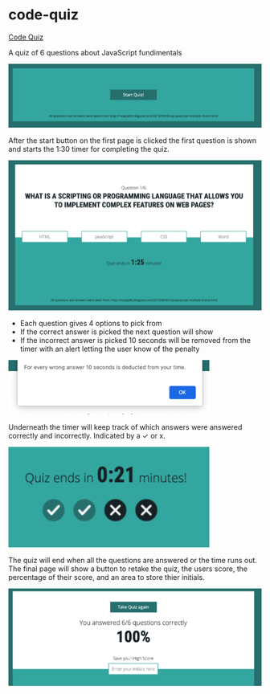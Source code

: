 # code-quiz
[Code Quiz](https://mdgragg.github.io/code-quiz/) 

A quiz of 6 questions about JavaScript fundimentals

<img src="https://raw.githubusercontent.com/mdgragg/code-quiz/master/assets/images/screenshots/Screenshot-1.png" width="600" />

After the start button on the first page is clicked the first question is shown and starts the 1:30 timer for completing the quiz.

<img src="https://raw.githubusercontent.com/mdgragg/code-quiz/master/assets/images/screenshots/Screenshot-2.png" width="600" />

 - Each question gives 4 options to pick from
  - If the correct answer is picked the next question will show
  - If the incorrect answer is picked 10 seconds will be removed from the timer with an alert letting the user know of the penalty  
  
  <img src="https://raw.githubusercontent.com/mdgragg/code-quiz/master/assets/images/screenshots/Screenshot-3.png" width="400" />
  
  Underneath the timer will keep track of which answers were answered correctly and incorrectly. Indicated by a ✓ or x.
  
  <img src="https://raw.githubusercontent.com/mdgragg/code-quiz/master/assets/images/screenshots/Screenshot-4.png" width="400" />

The quiz will end when all the questions are answered or the time runs out. The final page will show a button to retake the quiz, the users score, the percentage of their score, and an area to store thier initials.

<img src="https://raw.githubusercontent.com/mdgragg/code-quiz/master/assets/images/screenshots/Screenshot-5.png" width="600" />


